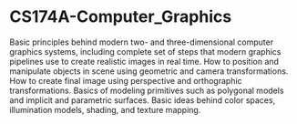 # CS174A-Computer_Graphics
Basic principles behind modern two- and three-dimensional computer graphics systems, 
including complete set of steps that modern graphics pipelines use to create realistic images in real time. 
How to position and manipulate objects in scene using geometric and camera transformations. 
How to create final image using perspective and orthographic transformations. 
Basics of modeling primitives such as polygonal models and implicit and parametric surfaces. 
Basic ideas behind color spaces, illumination models, shading, and texture mapping.
